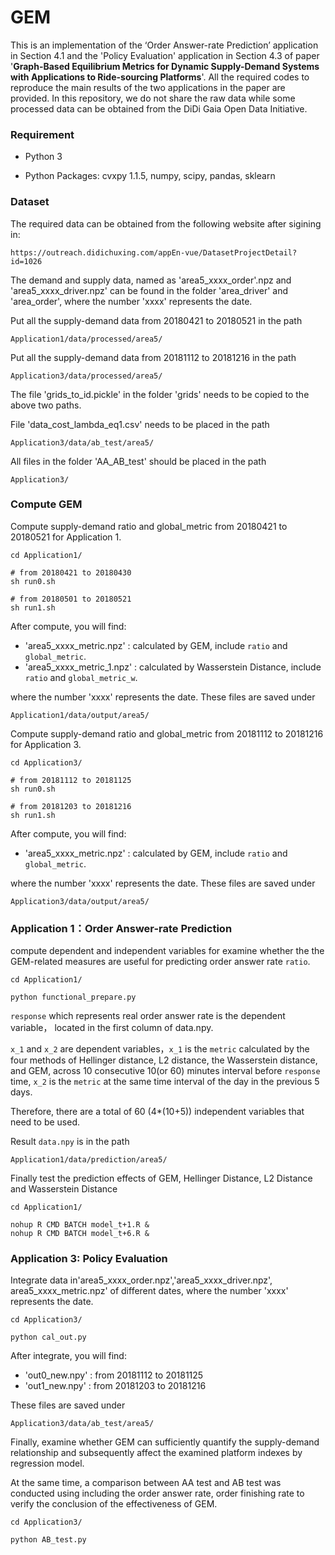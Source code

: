 # GEM

This is an implementation of the ‘Order Answer-rate Prediction’ application in Section 4.1 and the 'Policy Evaluation' application in Section 4.3 of paper '**Graph-Based Equilibrium Metrics for Dynamic Supply-Demand Systems with Applications to Ride-sourcing Platforms**'. All the required codes to reproduce the main results of the two applications in the paper are provided. In this repository, we do not share the raw data while some processed data can be obtained from the DiDi Gaia Open Data Initiative. 

### Requirement

* Python 3
    
* Python Packages: cvxpy 1.1.5, numpy, scipy, pandas, sklearn

### Dataset

The required data can be obtained from the following website after sigining in:
```
https://outreach.didichuxing.com/appEn-vue/DatasetProjectDetail?id=1026
```

The demand and supply data, named as 'area5_xxxx_order'.npz and 'area5_xxxx_driver.npz' can be found in the folder 'area_driver' and 'area_order', where the number 'xxxx' represents the date.  

Put all the supply-demand data from 20180421 to 20180521 in the path
```
Application1/data/processed/area5/
```
Put all the supply-demand data from 20181112 to 20181216 in the path
```
Application3/data/processed/area5/
```
The file 'grids_to_id.pickle' in the folder 'grids' needs to be copied to the above two paths.

File 'data_cost_lambda_eq1.csv' needs to be placed in the path
```
Application3/data/ab_test/area5/
```
All files in the folder 'AA_AB_test' should be placed in the path 
```
Application3/
```

### Compute GEM

Compute supply-demand ratio and global_metric from 20180421 to 20180521 for Application 1. 
```
cd Application1/

# from 20180421 to 20180430
sh run0.sh

# from 20180501 to 20180521
sh run1.sh
```
After compute, you will find:

- 'area5_xxxx_metric.npz'         : calculated by GEM, include `ratio` and `global_metric`.
- 'area5_xxxx_metric_1.npz'       : calculated by Wasserstein Distance, include `ratio` and `global_metric_w`.

where the number 'xxxx' represents the date. These files are saved under
```
Application1/data/output/area5/
```

Compute supply-demand ratio and global_metric from 20181112 to 20181216 for Application 3.
```
cd Application3/

# from 20181112 to 20181125
sh run0.sh

# from 20181203 to 20181216
sh run1.sh
```

After compute, you will find:

- 'area5_xxxx_metric.npz'    : calculated by GEM, include `ratio` and `global_metric`.

where the number 'xxxx' represents the date. These files are saved under
```
Application3/data/output/area5/
```

### Application 1：Order Answer-rate Prediction

compute dependent and independent variables for examine whether the  the GEM-related measures are useful for predicting order answer rate `ratio`. 

```
cd Application1/

python functional_prepare.py
```

`response` which represents real order answer rate is the dependent variable， located in the first column of data.npy.

`x_1` and `x_2` are dependent variables，`x_1` is the `metric` calculated by the four methods of Hellinger distance, L2 distance, the Wasserstein distance, and GEM, across 10 consecutive 10(or 60) minutes interval before `response` time, `x_2` is the `metric` at the same time interval of the day in the previous 5 days.

Therefore, there are a total of 60 (4*(10+5)) independent variables that need to be used.

Result `data.npy` is in the path
```
Application1/data/prediction/area5/
```

Finally test the prediction effects of GEM, Hellinger Distance, L2 Distance and Wasserstein Distance
```
cd Application1/

nohup R CMD BATCH model_t+1.R &
nohup R CMD BATCH model_t+6.R &
```

### Application 3: Policy Evaluation

Integrate data in'area5_xxxx_order.npz','area5_xxxx_driver.npz', area5_xxxx_metric.npz' of different dates, where the number 'xxxx' represents the date.  
```
cd Application3/

python cal_out.py
```
After integrate, you will find:

- 'out0_new.npy'    : from 20181112 to 20181125
- 'out1_new.npy'    : from 20181203 to 20181216

These files are saved under

```
Application3/data/ab_test/area5/
```

Finally, examine whether GEM can sufficiently quantify the supply-demand relationship and subsequently affect the examined platform indexes by regression model. 

At the same time, a comparison between AA test and AB test was conducted using including the order answer rate, order finishing rate to verify the conclusion of the effectiveness of GEM.
```
cd Application3/

python AB_test.py
```


